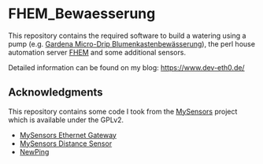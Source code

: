 # FHEM_Bewaesserung

This repository contains the required software to build a watering using a pump (e.g. [Gardena Micro-Drip Blumenkastenbewässerung](http://www.gardena.com/de/produkte/citygardening/balkon/vollautomatische-blumenkastenbewasserung/900916701/)), the perl house automation server [FHEM](https://fhem.de/) and some additional sensors.

Detailed information can be found on my blog: https://www.dev-eth0.de/

## Acknowledgments

This repository contains some code I took from the [MySensors](https://www.mysensors.org) project which is available under the GPLv2.

* [MySensors Ethernet Gateway](https://www.mysensors.org/build/ethernet_gateway)
* [MySensors Distance Sensor](https://www.mysensors.org/build/distance)
* [NewPing](http://playground.arduino.cc/Code/NewPing)
